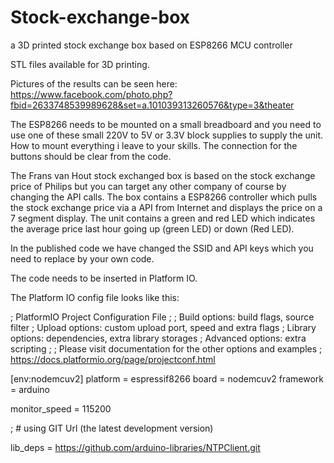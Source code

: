 # Stock-exchange-box
a 3D printed stock exchange box based on ESP8266 MCU controller

STL files available for 3D printing.

Pictures of the results can be seen here: https://www.facebook.com/photo.php?fbid=2633748539989628&set=a.101039313260576&type=3&theater

The ESP8266 needs to be mounted on a small breadboard and you need to use one of these small 220V to 5V or 3.3V block supplies to supply the unit. How to mount everything i leave to your skills. The connection for the buttons should be clear from the code.

The Frans van Hout stock exchanged box is based on the stock exchange price of Philips but you can target any other company of course by changing the API calls.
The box contains a ESP8266 controller which pulls the stock exchange price via a API from Internet and displays the price on a 7 segment display.
The unit contains a green and red LED which indicates the average price last hour going up (green LED)  or down (Red LED).

In the published code we have changed the SSID and API keys which you need to replace by your own code.

The code needs to be inserted in Platform IO.

The Platform IO config file looks like this:

; PlatformIO Project Configuration File
;
;   Build options: build flags, source filter
;   Upload options: custom upload port, speed and extra flags
;   Library options: dependencies, extra library storages
;   Advanced options: extra scripting
;
; Please visit documentation for the other options and examples
; https://docs.platformio.org/page/projectconf.html

[env:nodemcuv2]
platform = espressif8266
board = nodemcuv2
framework = arduino

monitor_speed = 115200

; # using GIT Url (the latest development version)

lib_deps = https://github.com/arduino-libraries/NTPClient.git




